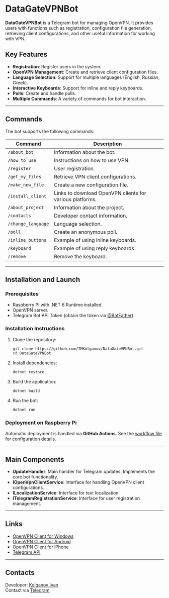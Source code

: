 # DataGateVPNBot

**DataGateVPNBot** is a Telegram bot for managing OpenVPN. It provides users with functions such as registration, configuration file generation, retrieving client configurations, and other useful information for working with VPN.

## Key Features

- **Registration**: Register users in the system.
- **OpenVPN Management**: Create and retrieve client configuration files.
- **Language Selection**: Support for multiple languages (English, Russian, Greek).
- **Interactive Keyboards**: Support for inline and reply keyboards.
- **Polls**: Create and handle polls.
- **Multiple Commands**: A variety of commands for bot interaction.

---

## Commands

The bot supports the following commands:

| Command                   | Description                                                             |
|---------------------------|-------------------------------------------------------------------------|
| `/about_bot`              | Information about the bot.                                              |
| `/how_to_use`             | Instructions on how to use VPN.                                         |
| `/register`               | User registration.                                                      |
| `/get_my_files`           | Retrieve VPN client configurations.                                     |
| `/make_new_file`          | Create a new configuration file.                                        |
| `/install_client`         | Links to download OpenVPN clients for various platforms.                |
| `/about_project`          | Information about the project.                                          |
| `/contacts`               | Developer contact information.                                          |
| `/change_language`        | Language selection.                                                     |
| `/poll`                   | Create an anonymous poll.                                               |
| `/inline_buttons`         | Example of using inline keyboards.                                      |
| `/keyboard`               | Example of using reply keyboards.                                       |
| `/remove`                 | Remove the keyboard.                                                    |

---

## Installation and Launch

### Prerequisites
- Raspberry Pi with .NET 6 Runtime installed.
- OpenVPN server.
- Telegram Bot API Token (obtain the token via [@BotFather](https://t.me/BotFather)).

### Installation Instructions
1. Clone the repository:
   ```bash
   git clone https://github.com/IMKolganov/DataGateVPNBot.git
   cd DataGateVPNBot
   ```

2. Install dependencies:
   ```bash
   dotnet restore
   ```

3. Build the application:
   ```bash
   dotnet build
   ```

4. Run the bot:
   ```bash
   dotnet run
   ```

### Deployment on Raspberry Pi
Automatic deployment is handled via **GitHub Actions**. See the [workflow file](.github/workflows/deploy.yml) for configuration details.

---

## Main Components

- **UpdateHandler**: Main handler for Telegram updates. Implements the core bot functionality.
- **IOpenVpnClientService**: Interface for handling OpenVPN client configurations.
- **ILocalizationService**: Interface for text localization.
- **ITelegramRegistrationService**: Interface for user registration management.

---

## Links

- [OpenVPN Client for Windows](https://openvpn.net/client-connect-vpn-for-windows/)
- [OpenVPN Client for Android](https://play.google.com/store/apps/details?id=net.openvpn.openvpn)
- [OpenVPN Client for iPhone](https://apps.apple.com/app/openvpn-connect/id590379981)
- [Telegram API](https://core.telegram.org/bots/api)

---

## Contacts

Developer: [Kolganov Ivan](https://github.com/IMKolganov)  
Contact via [Telegram](https://t.me/KolganovIvan)
